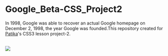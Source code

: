 # Google_Beta-CSS_Project2
In 1998, Google was able to recover an actual Google homepage on December 2, 1998, the year Google was founded.This repository created for
<a href="https://www.patika.dev/tr">Patika</a>'s CSS3 lesson project-2.

<br>
<img src="https://raw.githubusercontent.com/furkancnkr/Google_Beta-CSS_Project2/main/Google-Beta/img/Google%20Beta_proje2.png"/>
<br>

